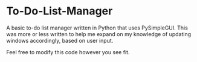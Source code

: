 # To-Do-List-Manager
A basic to-do list manager written in Python that uses PySimpleGUI. This was more or less written to help me expand on my knowledge of updating windows accordingly, based on user input. 

Feel free to modify this code however you see fit. 
